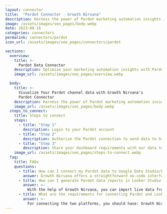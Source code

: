 ```yaml
---
layout: connector
title:  "Pardot Connector - Growth Nirvana"
description: Harness the power of Pardot marketing automation insights integrated into Looker Studio for strategic marketing decisions.
image: /assets/images/seo_pages/body.webp
date: 2023-08-16
categories: connectors
permalink: connectors/pardot
icon_url: /assets/images/seo_pages/connectors/pardot

sections:
  overview:
    title: >-
      Pardot Data Connector
    description: Optimize your marketing automation insights with Pardot integration. Seamlessly merge marketing automation data from Pardot with Looker Studio's analytical capabilities, unlocking insights that drive marketing campaigns, lead generation, and operational excellence.
    image_url: /assets/images/seo_pages/overview.webp

  body:
    title: >-
      Visualize Your Pardot channel data with Growth Nirvana's
      Pardot Connector
    description: Harness the power of Pardot marketing automation insights integrated into Looker Studio for strategic marketing decisions.
    image_url: /assets/images/seo_pages/body.webp
  steps_to_connect:
    title: Steps to connect
    steps:
      - title: "Step 1"
        description: Login to your Pardot account
      - title: "Step 2"
        description: Authorize the Pardot connection to send data to Growth Nirvana
      - title: "Step 3"
        description: Share your dashboard requirements with our data team. We will build the report for you.
    image_url: /assets/images/seo_pages/steps-to-connect.webp
  faq:
    title: FAQs
    questions:
      - title: How can I connect my Pardot data to Google Data Studio/Looker Studio?
        answer: Growth Nirvana offers a straightforward no-code interface to connect to Pardot data sources.
      - title: How can I generate Pardot data reports in Looker Studio?
        answer: >-
          With the help of Growth Nirvana, you can import live data from Pardot into Looker Studio. These data can be viewed in charts, tables, and dashboards to generate branded reports that can be shared instantly.
      - title: What are the requirements for connecting Pardot and Looker Studio?
        answer: >-
          For connecting the two platforms, you should have: Growth Nirvana Account and Pardot Ads Account
---
```

